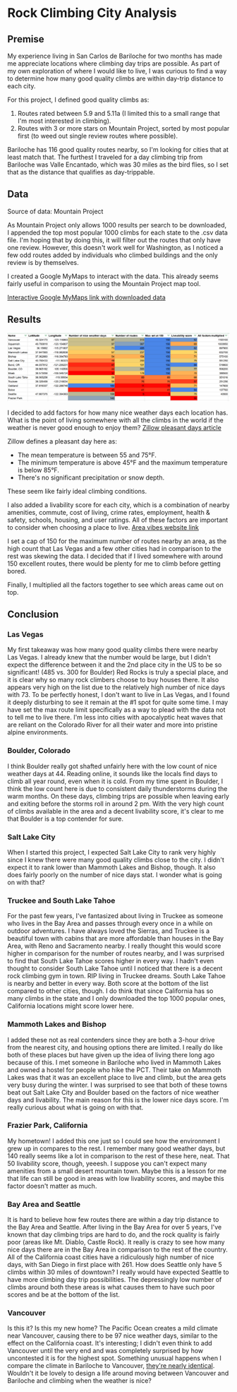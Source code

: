 # Rock Climbing City Analysis

## Premise
My experience living in San Carlos de Bariloche for two months has made me appreciate locations where climbing day trips are possible. As part of my own exploration of where I would like to live, I was curious to find a way to determine how many good quality climbs are within day-trip distance to each city.

For this project, I defined good quality climbs as:
1. Routes rated between 5.9 and 5.11a (I limited this to a small range that I'm most interested in climbing).
2. Routes with 3 or more stars on Mountain Project, sorted by most popular first (to weed out single review routes where possible).

Bariloche has 116 good quality routes nearby, so I'm looking for cities that at least match that. The furthest I traveled for a day climbing trip from Bariloche was Valle Encantado, which was 30 miles as the bird flies, so I set that as the distance that qualifies as day-trippable.

## Data

Source of data: Mountain Project

As Mountain Project only allows 1000 results per search to be downloaded, I appended the top most popular 1000 climbs for each state to the .csv data file. I'm hoping that by doing this, it will filter out the routes that only have one review. However, this doesn't work well for Washington, as I noticed a few odd routes added by individuals who climbed buildings and the only review is by themselves.

I created a Google MyMaps to interact with the data. This already seems fairly useful in comparison to using the Mountain Project map tool.

[Interactive Google MyMaps link with downloaded data](https://www.google.com/maps/d/u/0/edit?mid=1NHlL4-prrwB-lj2idpbetLZ-B0ljI2s&usp=sharing)

## Results

![Rock Climbing Cities](Rock_climbing_cities.png)

I decided to add factors for how many nice weather days each location has. What is the point of living somewhere with all the climbs in the world if the weather is never good enough to enjoy them? [Zillow pleasant days article](https://www.zillow.com/research/pleasant-days-methodology-8513/)

Zillow defines a pleasant day here as:
- The mean temperature is between 55 and 75°F.
- The minimum temperature is above 45°F and the maximum temperature is below 85°F.
- There's no significant precipitation or snow depth.

These seem like fairly ideal climbing conditions.

I also added a livability score for each city, which is a combination of nearby amenities, commute, cost of living, crime rates, employment, health & safety, schools, housing, and user ratings. All of these factors are important to consider when choosing a place to live. [Area vibes website link](https://www.areavibes.com/)

I set a cap of 150 for the maximum number of routes nearby an area, as the high count that Las Vegas and a few other cities had in comparison to the rest was skewing the data. I decided that if I lived somewhere with around 150 excellent routes, there would be plenty for me to climb before getting bored.

Finally, I multiplied all the factors together to see which areas came out on top.

## Conclusion

### Las Vegas
My first takeaway was how many good quality climbs there were nearby Las Vegas. I already knew that the number would be large, but I didn't expect the difference between it and the 2nd place city in the US to be so significant! (485 vs. 300 for Boulder) Red Rocks is truly a special place, and it is clear why so many rock climbers choose to buy houses there. It also appears very high on the list due to the relatively high number of nice days with 73. To be perfectly honest, I don't want to live in Las Vegas, and I found it deeply disturbing to see it remain at the #1 spot for quite some time. I may have set the max route limit specifically as a way to plead with the data not to tell me to live there. I'm less into cities with apocalyptic heat waves that are reliant on the Colorado River for all their water and more into pristine alpine environments.

### Boulder, Colorado
I think Boulder really got shafted unfairly here with the low count of nice weather days at 44. Reading online, it sounds like the locals find days to climb all year round, even when it is cold. From my time spent in Boulder, I think the low count here is due to consistent daily thunderstorms during the warm months. On these days, climbing trips are possible when leaving early and exiting before the storms roll in around 2 pm. With the very high count of climbs available in the area and a decent livability score, it's clear to me that Boulder is a top contender for sure.

### Salt Lake City
When I started this project, I expected Salt Lake City to rank very highly since I knew there were many good quality climbs close to the city. I didn't expect it to rank lower than Mammoth Lakes and Bishop, though. It also does fairly poorly on the number of nice days stat. I wonder what is going on with that?

### Truckee and South Lake Tahoe
For the past few years, I've fantasized about living in Truckee as someone who lives in the Bay Area and passes through every once in a while on outdoor adventures. I have always loved the Sierras, and Truckee is a beautiful town with cabins that are more affordable than houses in the Bay Area, with Reno and Sacramento nearby. I really thought this would score higher in comparison for the number of routes nearby, and I was surprised to find that South Lake Tahoe scores higher in every way. I hadn't even thought to consider South Lake Tahoe until I noticed that there is a decent rock climbing gym in town. RIP living in Truckee dreams. South Lake Tahoe is nearby and better in every way. Both score at the bottom of the list compared to other cities, though. I do think that since California has so many climbs in the state and I only downloaded the top 1000 popular ones, California locations might score lower here.

### Mammoth Lakes and Bishop
I added these not as real contenders since they are both a 3-hour drive from the nearest city, and housing options there are limited. I really do like both of these places but have given up the idea of living there long ago because of this. I met someone in Bariloche who lived in Mammoth Lakes and owned a hostel for people who hike the PCT. Their take on Mammoth Lakes was that it was an excellent place to live and climb, but the area gets very busy during the winter. I was surprised to see that both of these towns beat out Salt Lake City and Boulder based on the factors of nice weather days and livability. The main reason for this is the lower nice days score. I'm really curious about what is going on with that.

### Frazier Park, California
My hometown! I added this one just so I could see how the environment I grew up in compares to the rest. I remember many good weather days, but 140 really seems like a lot in comparison to the rest of these here, neat. That 50 livability score, though, yeeesh. I suppose you can't expect many amenities from a small desert mountain town. Maybe this is a lesson for me that life can still be good in areas with low livability scores, and maybe this factor doesn't matter as much.

### Bay Area and Seattle
It is hard to believe how few routes there are within a day trip distance to the Bay Area and Seattle. After living in the Bay Area for over 5 years, I've known that day climbing trips are hard to do, and the rock quality is fairly poor (areas like Mt. Diablo, Castle Rock). It really is crazy to see how many nice days there are in the Bay Area in comparison to the rest of the country. All of the California coast cities have a ridiculously high number of nice days, with San Diego in first place with 261. How does Seattle only have 5 climbs within 30 miles of downtown? I really would have expected Seattle to have more climbing day trip possibilities. The depressingly low number of climbs around both these areas is what causes them to have such poor scores and be at the bottom of the list.

### Vancouver
Is this it? Is this my new home? The Pacific Ocean creates a mild climate near Vancouver, causing there to be 97 nice weather days, similar to the effect on the California coast. It's interesting; I didn't even think to add Vancouver until the very end and was completely surprised by how uncontested it is for the highest spot. Something unusual happens when I compare the climate in Bariloche to Vancouver, [they're nearly identical](https://weatherspark.com/compare/y/25786~471/Comparison-of-the-Average-Weather-in-San-Carlos-de-Bariloche-and-North-Vancouver). Wouldn't it be lovely to design a life around moving between Vancouver and Bariloche and climbing when the weather is nice?
